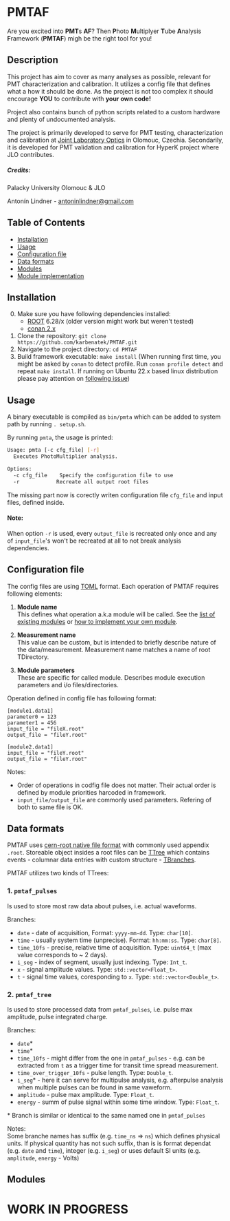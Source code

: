 # PMTAF

Are you excited into **PMT**s **AF**? Then **P**hoto **M**ultiplyer **T**ube **A**nalysis **F**ramework (**PMTAF**) migh be the right tool for you!

## Description

This project has aim to cover as many analyses as possible, relevant for PMT characterization and calibration. It utilizes a config file that defines what a how it should be done. As the project is not too complex it should encourage **YOU** to contribute with **your own code!**


Project also contains bunch of python scripts related to a custom hardware and plenty of undocumented analysis.

The project is primarily developed to serve for PMT testing, characterization and calibration at [Joint Laboratory Optics](https://jointlab.upol.cz/jlo/en/content/joint-laboratory-optics) in Olomouc, Czechia. Secondarily, it is developed for PMT validation and calibration for HyperK project where JLO contributes.

##### Credits:

Palacky University Olomouc & JLO 

Antonín Lindner - antoninlindner@gmail.com

## Table of Contents

- [Installation](#installation)
- [Usage](#usage)
- [Configuration file](#configuration-file)
- [Data formats](#data-formats)
- [Modules](#modules)
- [Module implementation](#module-implemantation)

## Installation
0. Make sure you have following dependencies installed:
    - [ROOT](https://root.cern/install/) 6.28/x (older version might work but weren't tested)
    - [conan 2.x](https://docs.conan.io/2/)
1. Clone the repository: `git clone https://github.com/karbenatek/PMTAF.git`
2. Navigate to the project directory: `cd PMTAF`
3. Build framework executable: `make install` 
(When running first time, you might be asked by `conan` to detect profile. Run `conan profile detect` and repeat `make install`. If running on Ubuntu 22.x based linux distribution please pay attention on [following issue](https://github.com/conan-io/conan/issues/4322))

## Usage
A binary executable is compiled as `bin/pmta` which can be added to system path by running `. setup.sh`.

By running `pmta`, the usage is printed:
```bash
Usage: pmta [-c cfg_file] [-r]
  Executes PhotoMultiplier analysis.

Options:
  -c cfg_file    Specify the configuration file to use
  -r            Recreate all output root files
```

The missing part now is corectly writen configuration file `cfg_file` and input files, defined inside.  

#### Note:
When option `-r` is used, every `output_file` is recreated only once and any of `input_file`'s won't be recreated at all to not break analysis dependencies.

## Configuration file
The config files are using [TOML](https://toml.io/en/) format. Each operation of PMTAF requires following elements:
1. **Module name**  
This defines what operation a.k.a module will be called. See the [list of existing modules](#modules) or [how to implement your own module](#module-implementation).

2. **Measurement name**  
This value can be custom, but is intended to briefly describe nature of the data/measurement. Measurement name matches a name of root TDirectory.

3. **Module parameters**  
These are specific for called module. Describes module execution parameters and i/o files/directories.

Operation defined in config file has following format:  
```
[module1.data1]
parameter0 = 123
parameter1 = 456
input_file = "fileX.root"
output_file = "fileY.root"

[module2.data1]
input_file = "fileY.root"
output_file = "fileY.root"
```

Notes:
* Order of operations in codfig file does not matter. Their actual order is defined by module priorities harcoded in framework.
* `input_file/output_file` are commonly used parameters. Refering of both to same file is OK.

## Data formats
PMTAF uses [cern-root native file format](https://root.cern/manual/root_files/) with commonly used appendix `.root`. Storeable object insides a root files can be [TTree](https://root.cern.ch/doc/master/classTTree.html) which contains events - columnar data entries with custom structure - [TBranches](https://root.cern.ch/doc/master/classTBranch.html).

PMTAF utilizes two kinds of TTrees:
### 1. `pmtaf_pulses`
Is used to store most raw data about pulses, i.e. actual waveforms.

Branches:
* `date` - date of acquisition, Format: `yyyy-mm-dd`. Type: `char[10]`.
* `time` - usually system time (unprecise). Format: `hh:mm:ss`. Type: `char[8]`.
* `time_10fs` - precise, relative time of acquisition. Type: `uint64_t` (max value corresponds to ~ 2 days).
* `i_seg` - index of segment, usually just indexing. Type: `Int_t`.
* `x` - signal amplitude values. Type: `std::vector<Float_t>`.
* `t` - signal time values, coresponding to `x`. Type: `std::vector<Double_t>`.

### 2. `pmtaf_tree`
Is used to store processed data from `pmtaf_pulses`, i.e. pulse max amplitude, pulse integrated charge.

Branches:
* `date`*
* `time`*
* `time_10fs` - might differ from the one in `pmtaf_pulses` - e.g. can be extracted from `t` as a trigger time for transit time spread measurement.
* `time_over_trigger_10fs` - pulse length. Type: `Double_t`.
* `i_seg`* - here it can serve for multipulse analysis, e.g. afterpulse analysis when multiple pulses can be found in same vaweform.
* `amplitude` - pulse max amplitude. Type: `Float_t`.
* `energy` - summ of pulse signal within some time window. Type: `Float_t`.

\* Branch is similar or identical to the same named one in `pmtaf_pulses`

Notes:  
Some branche names has suffix (e.g. `time_ns` => `ns`) which defines physical units. If physical quantity has not such suffix, than is is format dependat (e.g. `date` and `time`), integer (e.g. `i_seg`) or uses default SI units (e.g. `amplitude`, `energy` - Volts)

## Modules





# WORK IN PROGRESS

